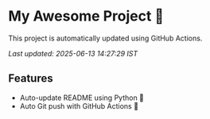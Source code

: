 # My Awesome Project 🚀

This project is automatically updated using GitHub Actions.

_Last updated: 2025-06-13 14:27:29 IST_

## Features
- Auto-update README using Python 🐍
- Auto Git push with GitHub Actions 🤖
